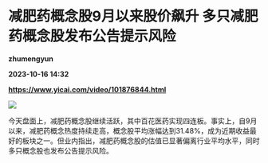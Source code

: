 # 减肥药概念股9月以来股价飙升 多只减肥药概念股发布公告提示风险
**zhumengyun**

**2023-10-16 14:32**

**https://www.yicai.com/video/101876844.html**

![](http://imgcdn.yicai.com/vms-new/2023/10/50f87a71667d32b3f3fa8d8e6206aa6c_aZEl.jpg) 

今天盘面上，减肥药概念股继续活跃，其中百花医药实现四连板。事实上，自9月以来，减肥药概念热度持续走高，概念股平均涨幅达到31.48%，成为近期收益最好的板块之一。但业内指出，减肥药概念股的估值已显著偏离行业平均水平，同时多只概念股也发布公告提示风险。